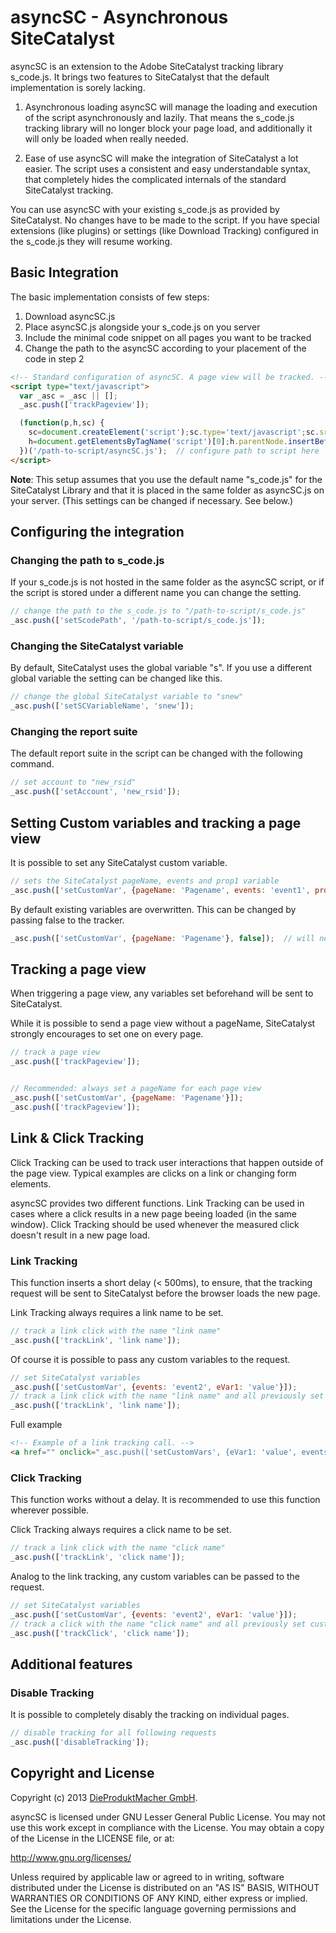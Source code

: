 # asyncSC - Asynchronous SiteCatalyst

asyncSC is an extension to the Adobe SiteCatalyst tracking library s_code.js. It brings two features to SiteCatalyst that the default implementation is sorely lacking.

1. Asynchronous loading
asyncSC will manage the loading and execution of the script asynchronously and lazily. That means the s_code.js tracking library will no longer block your page load, and additionally it will only be loaded when really needed.

2. Ease of use
asyncSC will make the integration of SiteCatalyst a lot easier. The script uses a consistent and easy understandable syntax, that completely hides the complicated internals of the standard SiteCatalyst tracking.


You can use asyncSC with your existing s_code.js as provided by SiteCatalyst. No changes have to be made to the script.
If you have special extensions (like plugins) or settings (like Download Tracking) configured in the s_code.js they will resume working.


## Basic Integration

The basic implementation consists of few steps:

1. Download asyncSC.js
2. Place asyncSC.js alongside your s_code.js on you server
3. Include the minimal code snippet on all pages you want to be tracked
4. Change the path to the asyncSC according to your placement of the code in step 2

```html
<!-- Standard configuration of asyncSC. A page view will be tracked. -->
<script type="text/javascript">
  var _asc = _asc || [];
  _asc.push(['trackPageview']);

  (function(p,h,sc) {
    sc=document.createElement('script');sc.type='text/javascript';sc.src=p;sc.async=1;sc.id='_ascid';
    h=document.getElementsByTagName('script')[0];h.parentNode.insertBefore(sc, h);
  })('/path-to-script/asyncSC.js');  // configure path to script here
</script>
```

**Note**: This setup assumes that you use the default name "s_code.js" for the SiteCatalyst Library and that it is placed in the same folder as asyncSC.js on your server. (This settings can be changed if necessary. See below.)


## Configuring the integration


### Changing the path to s_code.js

If your s_code.js is not hosted in the same folder as the asyncSC script, or if the script is stored under a different name you can change the setting.

```javascript
// change the path to the s_code.js to "/path-to-script/s_code.js"
_asc.push(['setScodePath', '/path-to-script/s_code.js']);
```

### Changing the SiteCatalyst variable

By default, SiteCatalyst uses the global variable "s". If you use a different global variable the setting can be changed like this.

```javascript
// change the global SiteCatalyst variable to "snew"
_asc.push(['setSCVariableName', 'snew']);
```

### Changing the report suite

The default report suite in the script can be changed with the following command.

```javascript
// set account to "new_rsid"
_asc.push(['setAccount', 'new_rsid']);
```

## Setting Custom variables and tracking a page view

It is possible to set any SiteCatalyst custom variable. 

```javascript
// sets the SiteCatalyst pageName, events and prop1 variable
_asc.push(['setCustomVar', {pageName: 'Pagename', events: 'event1', prop1: 'value'}]);
```

By default existing variables are overwritten. This can be changed by passing false to the tracker.

```javascript
_asc.push(['setCustomVar', {pageName: 'Pagename'}, false]);  // will not overwrite pageName if it already exists
```

## Tracking a page view

When triggering a page view, any variables set beforehand will be sent to SiteCatalyst. 

While it is possible to send a page view without a pageName, SiteCatalyst strongly encourages to set one on every page.

```javascript
// track a page view
_asc.push(['trackPageview']);


// Recommended: always set a pageName for each page view
_asc.push(['setCustomVar', {pageName: 'Pagename'}]);
_asc.push(['trackPageview']);
```

## Link & Click Tracking

Click Tracking can be used to track user interactions that happen outside of the page view. Typical examples are clicks on a link or changing form elements.

asyncSC provides two different functions. Link Tracking can be used in cases where a click results in a new page beeing loaded (in the same window). Click Tracking should be used whenever the measured click doesn't result in a new page load.



### Link Tracking
This function inserts a short delay (< 500ms), to ensure, that the tracking request will be sent to SiteCatalyst before the browser loads the new page. 

Link Tracking always requires a link name to be set.

```javascript
// track a link click with the name "link name"
_asc.push(['trackLink', 'link name']);
```
Of course it is possible to pass any custom variables to the request.

```javascript
// set SiteCatalyst variables
_asc.push(['setCustomVar', {events: 'event2', eVar1: 'value'}]);
// track a link click with the name "link name" and all previously set custom variables
_asc.push(['trackLink', 'link name']);
```

Full example

```html
<!-- Example of a link tracking call. -->
<a href="" onclick="_asc.push(['setCustomVars', {eVar1: 'value', events: 'event2'}], ['trackLink', 'Linkname']);">Link with Tracking</a>
```


### Click Tracking
This function works without a delay. It is recommended to use this function wherever possible.

Click Tracking always requires a click name to be set.

```javascript
// track a link click with the name "click name"
_asc.push(['trackLink', 'click name']);
```

Analog to the link tracking, any custom variables can be passed to the request.

```javascript
// set SiteCatalyst variables
_asc.push(['setCustomVar', {events: 'event2', eVar1: 'value'}]);
// track a click with the name "click name" and all previously set custom variables
_asc.push(['trackClick', 'click name']);
```

## Additional features

### Disable Tracking

It is possible to completely disably the tracking on individual pages. 

```javascript
// disable tracking for all following requests
_asc.push(['disableTracking']);
```

## Copyright and License

Copyright (c) 2013 [DieProduktMacher GmbH](http://www.produktmacher.com).

asyncSC is licensed under GNU Lesser General Public License. You may not use this work except in compliance with the License. You may obtain a copy of the License in the LICENSE file, or at:

http://www.gnu.org/licenses/

Unless required by applicable law or agreed to in writing, software distributed under the License is distributed on an "AS IS" BASIS, WITHOUT WARRANTIES OR CONDITIONS OF ANY KIND, either express or implied. See the License for the specific language governing permissions and limitations under the License.





